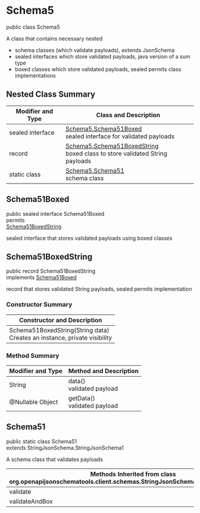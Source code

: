 # Schema5
public class Schema5<br>

A class that contains necessary nested
- schema classes (which validate payloads), extends JsonSchema
- sealed interfaces which store validated payloads, java version of a sum type
- boxed classes which store validated payloads, sealed permits class implementations

## Nested Class Summary
| Modifier and Type | Class and Description |
| ----------------- | ---------------------- |
| sealed interface | [Schema5.Schema51Boxed](#schema51boxed)<br> sealed interface for validated payloads |
| record | [Schema5.Schema51BoxedString](#schema51boxedstring)<br> boxed class to store validated String payloads |
| static class | [Schema5.Schema51](#schema51)<br> schema class |

## Schema51Boxed
public sealed interface Schema51Boxed<br>
permits<br>
[Schema51BoxedString](#schema51boxedstring)

sealed interface that stores validated payloads using boxed classes

## Schema51BoxedString
public record Schema51BoxedString<br>
implements [Schema51Boxed](#schema51boxed)

record that stores validated String payloads, sealed permits implementation

### Constructor Summary
| Constructor and Description |
| --------------------------- |
| Schema51BoxedString(String data)<br>Creates an instance, private visibility |

### Method Summary
| Modifier and Type | Method and Description |
| ----------------- | ---------------------- |
| String | data()<br>validated payload |
| @Nullable Object | getData()<br>validated payload |

## Schema51
public static class Schema51<br>
extends StringJsonSchema.StringJsonSchema1

A schema class that validates payloads

| Methods Inherited from class org.openapijsonschematools.client.schemas.StringJsonSchema.StringJsonSchema1 |
| ------------------------------------------------------------------ |
| validate                                                           |
| validateAndBox                                                     |
